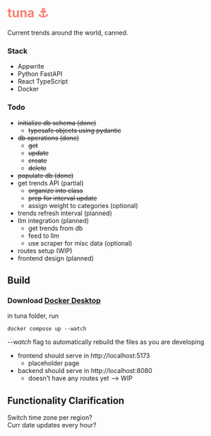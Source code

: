# <span style="color:salmon">tuna ⚓</span>
Current trends around the world, canned.

### Stack
- Appwrite
- Python FastAPI
- React TypeScript
- Docker


### Todo
- ~~initialize db schema (done)~~
  - ~~typesafe objects using pydantic~~
- ~~db operations (done)~~
  - ~~get~~
  - ~~update~~
  - ~~create~~
  - ~~delete~~
- ~~populate db (done)~~
- get trends API (partial)
  - ~~organize into class~~
  - ~~prep for interval update~~
  - assign weight to categories (optional)
- trends refresh interval (planned)
- llm integration (planned)
  - get trends from db
  - feed to llm
  - use scraper for misc data (optional)
- routes setup (WIP)
- frontend design (planned)

## Build
### Download [Docker Desktop](https://www.docker.com/get-started/)
in tuna folder, run
```
docker compose up --watch
```
_--watch_ flag to automatically rebuild the files as you are developing <br>

- frontend should serve in http://localhost:5173
  - placeholder page
- backend should serve in http://localhost:8080
  - doesn't have any routes yet --> WIP


## Functionality Clarification
Switch time zone per region? <br>
Curr date updates every hour? <br>